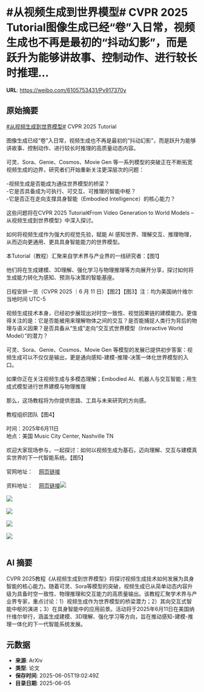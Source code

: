 # #从视频生成到世界模型# CVPR 2025 Tutorial图像生成已经“卷”入日常，视频生成也不再是最初的“抖动幻影”，而是跃升为能够讲故事、控制动作、进行较长时推理...

**URL**: https://weibo.com/6105753431/Pv917370y

## 原始摘要

<a href="https://m.weibo.cn/search?containerid=231522type%3D1%26t%3D10%26q%3D%23%E4%BB%8E%E8%A7%86%E9%A2%91%E7%94%9F%E6%88%90%E5%88%B0%E4%B8%96%E7%95%8C%E6%A8%A1%E5%9E%8B%23&amp;extparam=%23%E4%BB%8E%E8%A7%86%E9%A2%91%E7%94%9F%E6%88%90%E5%88%B0%E4%B8%96%E7%95%8C%E6%A8%A1%E5%9E%8B%23" data-hide=""><span class="surl-text">#从视频生成到世界模型#</span></a> CVPR 2025 Tutorial<br><br>图像生成已经“卷”入日常，视频生成也不再是最初的“抖动幻影”，而是跃升为能够讲故事、控制动作、进行较长时推理的高质量动态内容。<br><br>可灵、Sora、Genie、Cosmos、Movie Gen 等一系列模型的突破正在不断拓宽视频生成的边界，研究者们开始重新关注更深层次的问题：<br><br>-视频生成是否能成为通往世界模型的桥梁？  <br>-它是否具备成为可执行、可交互、可推理的智能中枢？  <br>-它是否正在走向支撑具身智能（Embodied Intelligence）的核心能力？<br><br>这些问题将在CVPR 2025 Tutorial《From Video Generation to World Models – 从视频生成到世界模型》中深入探讨。<br><br>如何将视频生成作为强大的视觉先验，赋能 AI 感知世界、理解交互、推理物理，从而迈向更通用、更具具身智能能力的世界模型。<br><br>本Tutorial（教程）汇聚来自学术界与产业界的一线研究者：【图1】<br><br>他们将在生成建模、3D理解、强化学习与物理推理等方向展开分享，探讨如何将生成能力转化为感知、预测与决策的智能基座。<br><br>日程安排一览（CVPR 2025 ｜6 月 11 日）【图2】【图3】注：均为美国纳什维尔当地时间 UTC-5  <br><br>视频生成技术本身，已经初步展现出对时空一致性、视觉因果链的建模能力。更值得关注的是：它是否能被用来理解物体之间的交互？是否能捕捉人类行为背后的物理与语义因果？是否具备从“生成”走向“交互式世界模型（Interactive World Model）”的潜力？<br><br>可灵、Sora、Genie、Cosmos、Movie Gen 等模型的发展已提供初步答案：视频生成可以不仅仅是输出，更是通向感知-建模-推理-决策一体化世界模型的入口。<br><br>如果你正在关注视频生成与多模态理解；Embodied AI、机器人与交互智能；用生成式模型进行世界建模与物理推理<br><br>那么，这场教程将为你提供思路、工具与未来研究的方向感。<br><br>教程组织团队【图4】<br><br>时间：2025年6月11日  <br>地点：美国 Music City Center, Nashville TN<br><br>欢迎大家现场参与，一起探讨：如何以视频生成为基石，迈向理解、交互与建模真实世界的下一代智能系统。【图5】<br><br>官网地址：<a href="https://weibo.cn/sinaurl?u=https%3A%2F%2Fworld-model-tutorial.github.io%2F" data-hide=""><span class="url-icon"><img style="width: 1rem;height: 1rem" src="https://h5.sinaimg.cn/upload/2015/09/25/3/timeline_card_small_web_default.png" referrerpolicy="no-referrer"></span><span class="surl-text">网页链接</span></a><br><br>资料地址：<a href="https://weibo.cn/sinaurl?u=https%3A%2F%2Fgithub.com%2Fziqihuangg%2FAwesome-From-Video-Generation-to-World-Model" data-hide=""><span class="url-icon"><img style="width: 1rem;height: 1rem" src="https://h5.sinaimg.cn/upload/2015/09/25/3/timeline_card_small_web_default.png" referrerpolicy="no-referrer"></span><span class="surl-text">网页链接</span></a><img style="" src="https://tvax3.sinaimg.cn/large/006Fd7o3gy1i24kyywublj30zk0im44d.jpg" referrerpolicy="no-referrer"><br><br><img style="" src="https://tvax2.sinaimg.cn/large/006Fd7o3gy1i24kyylad5j30zk0dnwhx.jpg" referrerpolicy="no-referrer"><br><br><img style="" src="https://tvax4.sinaimg.cn/large/006Fd7o3gy1i24kyynyh9j30zk0e7adn.jpg" referrerpolicy="no-referrer"><br><br><img style="" src="https://tvax2.sinaimg.cn/large/006Fd7o3gy1i24kyyxa8lj30zk0j07b5.jpg" referrerpolicy="no-referrer"><br><br><img style="" src="https://tvax3.sinaimg.cn/large/006Fd7o3gy1i24kyxsvcfj30zk08a0y5.jpg" referrerpolicy="no-referrer"><br><br>

## AI 摘要

CVPR 2025教程《从视频生成到世界模型》将探讨视频生成技术如何发展为具身智能的核心能力。随着可灵、Sora等模型的突破，视频生成已从简单动态内容升级为具备时空一致性、物理推理和交互能力的高质量输出。该教程汇聚学术界与产业界专家，重点讨论：1）视频生成作为世界模型的桥梁潜力；2）其向交互式智能中枢的演进；3）在具身智能中的应用前景。活动将于2025年6月11日在美国纳什维尔举行，涵盖生成建模、3D理解、强化学习等方向，旨在推动感知-建模-推理一体化的下一代智能系统发展。

## 元数据

- **来源**: ArXiv
- **类型**: 论文
- **保存时间**: 2025-06-05T19:02:49Z
- **目录日期**: 2025-06-05

